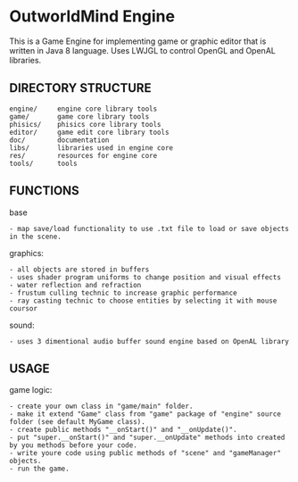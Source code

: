 # OutworldMind Engine
This is a Game Engine for implementing game or graphic editor that is written in Java 8 language. 
Uses LWJGL to control OpenGL and OpenAL libraries. 

DIRECTORY STRUCTURE
----------
```
engine/     engine core library tools
game/       game core library tools
phisics/    phisics core library tools
editor/     game edit core library tools
doc/        documentation
libs/       libraries used in engine core
res/        resources for engine core
tools/      tools
```

FUNCTIONS
----------
base
```
- map save/load functionality to use .txt file to load or save objects in the scene.
```
graphics:
```
- all objects are stored in buffers
- uses shader program uniforms to change position and visual effects
- water reflection and refraction
- frustum culling technic to increase graphic performance
- ray casting technic to choose entities by selecting it with mouse coursor
```
sound:
```
- uses 3 dimentional audio buffer sound engine based on OpenAL library
```

USAGE
----------
game logic:
```
- create your own class in "game/main" folder.
- make it extend "Game" class from "game" package of "engine" source folder (see default MyGame class).
- create public methods "__onStart()" and "__onUpdate()".
- put "super.__onStart()" and "super.__onUpdate" methods into created by you methods before your code.
- write youre code using public methods of "scene" and "gameManager" objects.
- run the game.
```

